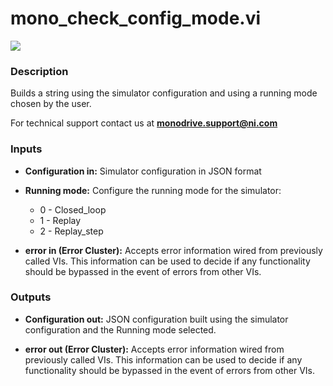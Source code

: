 # mono_check_config_mode.vi

<p class="img_container">
<img class="lg_img" src="../mono_set_running_mode.png"/>
</p>

### Description

Builds a string using the simulator configuration and using a running mode chosen by the user.

For technical support contact us at <b>monodrive.support@ni.com</b> 

### Inputs

- **Configuration in:**  Simulator configuration in JSON format
 

- **Running mode:**  Configure the running mode for the simulator:   

    - 0 - Closed_loop    
    - 1 - Replay     
    - 2 - Replay_step
 

- **error in (Error Cluster):** Accepts error information wired from previously called VIs. This information can be used to decide if any functionality should be bypassed in the event of errors from other VIs. 

### Outputs

- **Configuration out:**  JSON configuration built using the simulator configuration
and the Running mode selected.
 

- **error out (Error Cluster):** Accepts error information wired from previously called VIs. This information can be used to decide if any functionality should be bypassed in the event of errors from other VIs. 

<p>&nbsp;</p>
